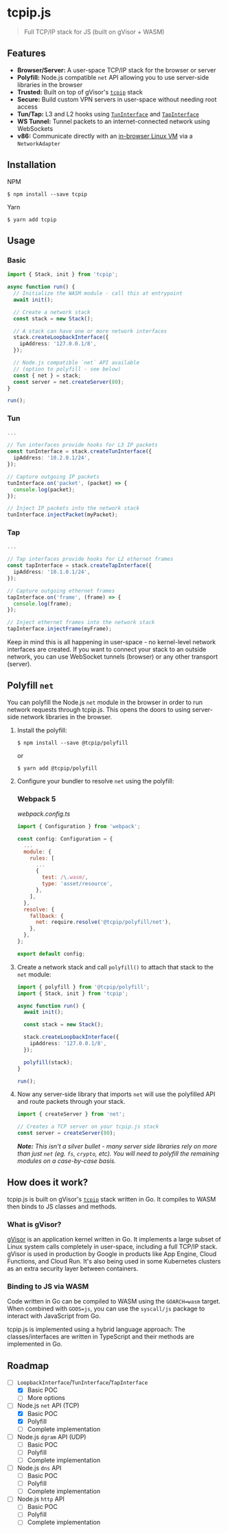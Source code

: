 # tcpip.js

> Full TCP/IP stack for JS (built on gVisor + WASM)

## Features

- **Browser/Server:** A user-space TCP/IP stack for the browser or server
- **Polyfill:** Node.js compatible `net` API allowing you to use server-side libraries in the browser
- **Trusted:** Built on top of gVisor's [`tcpip`](https://pkg.go.dev/gvisor.dev/gvisor/pkg/tcpip) stack
- **Secure:** Build custom VPN servers in user-space without needing root access
- **Tun/Tap:** L3 and L2 hooks using [`TunInterface`](#tun) and [`TapInterface`](#tap)
- **WS Tunnel:** Tunnel packets to an internet-connected network using WebSockets
- **v86:** Communicate directly with an [in-browser Linux VM](https://github.com/copy/v86) via a `NetworkAdapter`

## Installation

NPM

```shell
$ npm install --save tcpip
```

Yarn

```shell
$ yarn add tcpip
```

## Usage

### Basic

```ts
import { Stack, init } from 'tcpip';

async function run() {
  // Initialize the WASM module - call this at entrypoint
  await init();

  // Create a network stack
  const stack = new Stack();

  // A stack can have one or more network interfaces
  stack.createLoopbackInterface({
    ipAddress: '127.0.0.1/8',
  });

  // Node.js compatible `net` API available
  // (option to polyfill - see below)
  const { net } = stack;
  const server = net.createServer(80);
}

run();
```

### Tun

```ts
...

// Tun interfaces provide hooks for L3 IP packets
const tunInterface = stack.createTunInterface({
  ipAddress: '10.2.0.1/24',
});

// Capture outgoing IP packets
tunInterface.on('packet', (packet) => {
  console.log(packet);
});

// Inject IP packets into the network stack
tunInterface.injectPacket(myPacket);
```

### Tap

```ts
...

// Tap interfaces provide hooks for L2 ethernet frames
const tapInterface = stack.createTapInterface({
  ipAddress: '10.1.0.1/24',
});

// Capture outgoing ethernet frames
tapInterface.on('frame', (frame) => {
  console.log(frame);
});

// Inject ethernet frames into the network stack
tapInterface.injectFrame(myFrame);
```

Keep in mind this is all happening in user-space - no kernel-level network interfaces are created. If you want to connect your stack to an outside network, you can use WebSocket tunnels (browser) or any other transport (server).

## Polyfill `net`

You can polyfill the Node.js `net` module in the browser in order to run network requests through tcpip.js. This opens the doors to using server-side network libraries in the browser.

1. Install the polyfill:

   ```shell
   $ npm install --save @tcpip/polyfill
   ```

   or

   ```shell
   $ yarn add @tcpip/polyfill
   ```

1. Configure your bundler to resolve `net` using the polyfill:

   ### Webpack 5

   _webpack.config.ts_

   ```js
   import { Configuration } from 'webpack';

   const config: Configuration = {
     ...
     module: {
       rules: [
         ...
         {
           test: /\.wasm/,
           type: 'asset/resource',
         },
       ],
     },
     resolve: {
       fallback: {
         net: require.resolve('@tcpip/polyfill/net'),
       },
     },
   };

   export default config;
   ```

1. Create a network stack and call `polyfill()` to attach that stack to the `net` module:

   ```ts
   import { polyfill } from '@tcpip/polyfill';
   import { Stack, init } from 'tcpip';

   async function run() {
     await init();

     const stack = new Stack();

     stack.createLoopbackInterface({
       ipAddress: '127.0.0.1/8',
     });

     polyfill(stack);
   }

   run();
   ```

1. Now any server-side library that imports `net` will use the polyfilled API and route packets through your stack.

   ```ts
   import { createServer } from 'net';

   // Creates a TCP server on your tcpip.js stack
   const server = createServer(80);
   ```

   _**Note:** This isn't a silver bullet - many server side libraries rely on more than just `net` (eg. `fs`, `crypto`, etc). You will need to polyfill the remaining modules on a case-by-case basis._

## How does it work?

tcpip.js is built on gVisor's [`tcpip`](https://pkg.go.dev/gvisor.dev/gvisor/pkg/tcpip) stack written in Go. It compiles to WASM then binds to JS classes and methods.

### What is gVisor?

[gVisor](https://github.com/google/gvisor) is an application kernel written in Go. It implements a large subset of Linux system calls completely in user-space, including a full TCP/IP stack. gVisor is used in production by Google in products like App Engine, Cloud Functions, and Cloud Run. It's also being used in some Kubernetes clusters as an extra security layer between containers.

### Binding to JS via WASM

Code written in Go can be compiled to WASM using the `GOARCH=wasm` target. When combined with `GOOS=js`, you can use the `syscall/js` package to interact with JavaScript from Go.

tcpip.js is implemented using a hybrid language approach: The classes/interfaces are written in TypeScript and their methods are implemented in Go.

## Roadmap

- [ ] `LoopbackInterface`/`TunInterface`/`TapInterface`
  - [x] Basic POC
  - [ ] More options
- [ ] Node.js `net` API (TCP)
  - [x] Basic POC
  - [x] Polyfill
  - [ ] Complete implementation
- [ ] Node.js `dgram` API (UDP)
  - [ ] Basic POC
  - [ ] Polyfill
  - [ ] Complete implementation
- [ ] Node.js `dns` API
  - [ ] Basic POC
  - [ ] Polyfill
  - [ ] Complete implementation
- [ ] Node.js `http` API
  - [ ] Basic POC
  - [ ] Polyfill
  - [ ] Complete implementation
